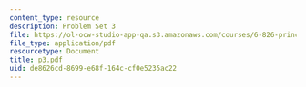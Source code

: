 ```yaml
---
content_type: resource
description: Problem Set 3
file: https://ol-ocw-studio-app-qa.s3.amazonaws.com/courses/6-826-principles-of-computer-systems-spring-2002/de8626cd8699e68f164ccf0e5235ac22_p3.pdf
file_type: application/pdf
resourcetype: Document
title: p3.pdf
uid: de8626cd-8699-e68f-164c-cf0e5235ac22
---
```

